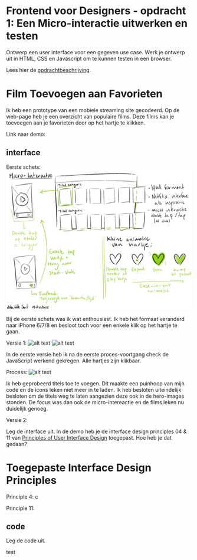 # Frontend voor Designers - opdracht 1: Een Micro-interactie uitwerken en testen

Ontwerp een user interface voor een gegeven use case. Werk je ontwerp uit in HTML, CSS en Javascript om te kunnen testen in een browser.

Lees hier de [opdrachtbeschrijving](./opdrachtbeschrijving.md).


# Film Toevoegen aan Favorieten
Ik heb een prototype van een mobiele streaming site gecodeerd. Op de web-page heb je een overzicht van populaire films. Deze films kan je toevoegen aan je favorieten door op het hartje te klikken.

Link naar demo: 

## interface
Eerste schets:
![alt text](./img-beschrijving/Nola-FrontEnd-Designers-Opdracht1-Schets.jpg)

Bij de eerste schets was ik wat enthousiast. Ik heb het formaat veranderd naar iPhone 6/7/8 en besloot toch voor een enkele klik op het hartje te gaan.

Versie 1:
![alt text](./img-beschrijving/versie1-leeg.png)
![alt text](./img-beschrijving/versie1-geklikt.png)

In de eerste versie heb ik na de eerste proces-voortgang check de JavaScript werkend gekregen. Alle hartjes zijn klikbaar. 

Process:
![alt text](./img-beschrijving/proces.png)

Ik heb geprobeerd titels toe te voegen. Dit maakte een puinhoop van mijn code en de icons leken niet meer in te laden. Ik heb besloten uiteindelijk besloten om de titels weg te laten aangezien deze ook in de hero-images stonden. De focus was dan ook de micro-intereactie en de films leken nu duidelijk genoeg.

Versie 2:


Leg de interface uit. In de demo heb je de interface design principles 04 & 11 van [Principles of User Interface Design](http://bokardo.com/principles-of-user-interface-design/) toegepast. Hoe heb je dat gedaan?

# Toegepaste Interface Design Principles

Principle 4: c

Principle 11:


## code
Leg de code uit.

test
